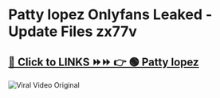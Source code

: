 
 # Patty lopez Onlyfans Leaked - Update Files zx77v

## <h2><a href="https://clipsfans.com/Patty_lopez&ref=git">🔗 Click to LINKS ⏩⏩ 👉 🟢 Patty lopez </a></h2>

<a href="https://clipsfans.com/Patty_lopez&ref=git" rel="nofollow" data-target="animated-image.originalLink"><img src="https://i.ibb.co.com/xMMVF88/686577567.gif" alt="Viral Video Original" style="max-width: 100%; display: inline-block;" data-target="animated-image.originalImage"></a>

